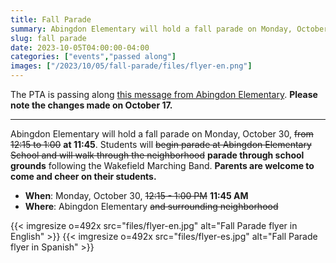 ```yaml
--- 
title: Fall Parade
summary: Abingdon Elementary will hold a fall parade on Monday, October 30, from 12:15 to 1:00.
slug: fall parade
date: 2023-10-05T04:00:00-04:00
categories: ["events","passed along"]
images: ["/2023/10/05/fall-parade/files/flyer-en.png"]
---
```


The PTA is passing along [this message from Abingdon Elementary](https://abingdon.apsva.us/post/fall-parade/). **Please note the changes made on October 17.**

---

Abingdon Elementary will hold a fall parade on Monday, October 30, ~~from 12:15 to 1:00~~ **at 11:45**. Students will ~~begin parade at Abingdon Elementary School and will walk through the neighborhood~~ **parade through school grounds** following the Wakefield Marching Band. **Parents are welcome to come and cheer on their students.**

- **When**: Monday, October 30, ~~12:15 - 1:00 PM~~ **11:45 AM**
- **Where**: Abingdon Elementary ~~and surrounding neighborhood~~

{{< imgresize o=492x src="files/flyer-en.jpg" alt="Fall Parade flyer in English" >}}
{{< imgresize o=492x src="files/flyer-es.jpg" alt="Fall Parade flyer in Spanish" >}}